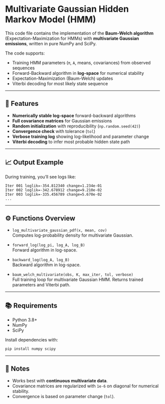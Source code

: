 # Multivariate Gaussian Hidden Markov Model (HMM)

This code file contains the implementation of the **Baum-Welch algorithm** (Expectation-Maximization for HMMs) with **multivariate Gaussian emissions**, written in pure NumPy and SciPy.  

The code supports:
- Training HMM parameters (`π`, `A`, means, covariances) from observed sequences  
- Forward-Backward algorithm in **log-space** for numerical stability  
- Expectation-Maximization (Baum-Welch) updates  
- Viterbi decoding for most likely state sequence  

---

## 🚀 Features
- **Numerically stable log-space** forward-backward algorithms  
- **Full covariance matrices** for Gaussian emissions  
- **Random initialization** with reproducibility (`np.random.seed(42)`)  
- **Convergence check** with tolerance (`tol`)  
- **Verbose training log** showing log-likelihood and parameter change  
- **Viterbi decoding** to infer most probable hidden state path  

---

## 📈 Output Example
During training, you’ll see logs like:
```
Iter 001 loglik=-354.812340 change=1.234e-01
Iter 002 loglik=-342.678912 change=9.210e-02
Iter 003 loglik=-335.456789 change=5.670e-02
...
```

---

## ⚙️ Functions Overview
- `log_multivariate_gaussian_pdf(x, mean, cov)`  
  Computes log-probability density for multivariate Gaussian.  

- `forward_log(log_pi, log_A, log_B)`  
  Forward algorithm in log-space.  

- `backward_log(log_A, log_B)`  
  Backward algorithm in log-space.  

- `baum_welch_multivariate(obs, K, max_iter, tol, verbose)`  
  Full training loop for multivariate Gaussian HMM. Returns trained parameters and Viterbi path.  

---

## 📚 Requirements
- Python 3.8+  
- NumPy  
- SciPy  

Install dependencies with:
```bash
pip install numpy scipy
```

---

## 📝 Notes
- Works best with **continuous multivariate data**.  
- Covariance matrices are regularized with `1e-6` on diagonal for numerical stability.  
- Convergence is based on parameter change (`tol`).  

